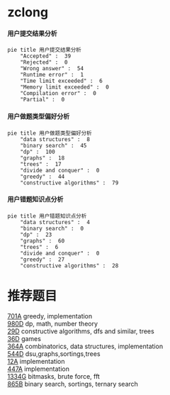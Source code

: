# zclong

<!-- tabs:start -->



#### **用户提交结果分析**

```mermaid
pie title 用户提交结果分析
    "Accepted" :  39
    "Rejected" :  0
    "Wrong answer" :  54
    "Runtime error" :  1
    "Time limit exceeded" :  6
    "Memory limit exceeded" :  0
    "Compilation error" :  0
    "Partial" :  0
```

#### **用户做题类型偏好分析**

```mermaid
pie title 用户做题类型偏好分析
    "data structures" :  8
    "binary search" :  45
    "dp" :  100
    "graphs" :  18
    "trees" :  17
    "divide and conquer" :  0
    "greedy" :  44
    "constructive algorithms" :  79
```
#### **用户错题知识点分析**

```mermaid
pie title 用户错题知识点分析
    "data structures" :  4
    "binary search" :  0
    "dp" :  23
    "graphs" :  60
    "trees" :  6
    "divide and conquer" :  0
    "greedy" :  27
    "constructive algorithms" :  28
```



<!-- tabs:end -->
# 推荐题目
[701A](https://codeforces.com/contest/701/problem/A)		greedy,
                        implementation		  
[980D](https://codeforces.com/contest/980/problem/D)		dp,
                        math,
                        number theory		  
[29D](https://codeforces.com/contest/29/problem/D)		constructive algorithms,
                        dfs and similar,
                        trees		  
[36D](https://codeforces.com/contest/36/problem/D)		games		  
[364A](https://codeforces.com/contest/364/problem/A)		combinatorics,
                        data structures,
                        implementation		  
[544D](https://codeforces.com/contest/544/problem/D)		dsu,graphs,sortings,trees		  
[12A](https://codeforces.com/contest/12/problem/A)		implementation		  
[447A](https://codeforces.com/contest/447/problem/A)		implementation		  
[1334G](https://codeforces.com/contest/1334/problem/G)		bitmasks,
                        brute force,
                        fft		  
[865B](https://codeforces.com/contest/865/problem/B)		binary search,
                        sortings,
                        ternary search		  
